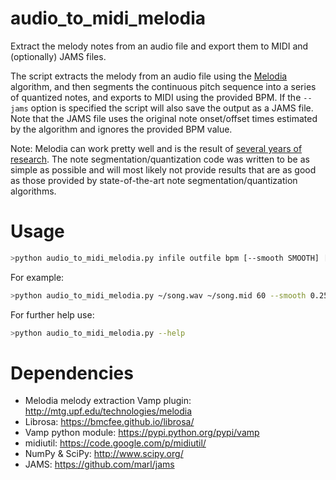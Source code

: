 # audio_to_midi_melodia
Extract the melody notes from an audio file and export them to MIDI and (optionally) JAMS files.

The script extracts the melody from an audio file using the [Melodia](http://mtg.upf.edu/technologies/melodia) algorithm, and then segments the continuous pitch sequence into a series of quantized notes, and exports to MIDI using the provided BPM. If the `--jams` option is specified the script will also save the output as a JAMS file. Note that the JAMS file uses the original note onset/offset times estimated by the algorithm and ignores the provided BPM value.

Note: Melodia can work pretty well and is the result of [several years of research](www.justinsalamon.com/publications). The note segmentation/quantization code was written to be as simple as possible and will most likely not provide results that are as good as those provided by state-of-the-art note segmentation/quantization algorithms.

# Usage
```bash
>python audio_to_midi_melodia.py infile outfile bpm [--smooth SMOOTH] [--minduration MINDURATION] [--jams]
```
For example:
```bash
>python audio_to_midi_melodia.py ~/song.wav ~/song.mid 60 --smooth 0.25 --minduration 0.1 --jams
```
For further help use:
```bash
>python audio_to_midi_melodia.py --help
```

# Dependencies
- Melodia melody extraction Vamp plugin: http://mtg.upf.edu/technologies/melodia
- Librosa: https://bmcfee.github.io/librosa/
- Vamp python module: https://pypi.python.org/pypi/vamp
- midiutil: https://code.google.com/p/midiutil/
- NumPy & SciPy: http://www.scipy.org/
- JAMS: https://github.com/marl/jams
